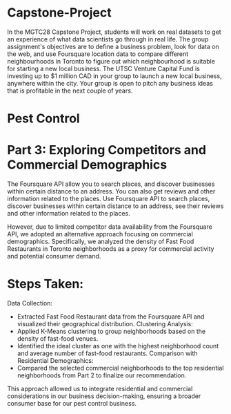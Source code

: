 # Capstone-Project
In the MGTC28 Capstone Project, students will work on real datasets to get an experience of what data scientists go through in real life. The group assignment's objectives are to define a business problem, look for data on the web, and use Foursquare location data to compare different neighbourhoods in Toronto to figure out which neighbourhood is suitable for starting a new local business. The UTSC Venture Capital Fund is investing up to $1 million CAD in your group to launch a new local business, anywhere within the city.  Your group is open to pitch any business ideas that is profitable in the next couple of years.

# Pest Control

# Part 3: Exploring Competitors and Commercial Demographics
The Foursquare API allow you to search places, and discover businesses within certain distance to an address.  You can also get reviews and other information related to the places. Use Foursquare API to search places, discover businesses within certain distance to an address, see their reviews and other information related to the places.

However, due to limited competitor data availability from the Foursquare API, we adopted an alternative approach focusing on commercial demographics. Specifically, we analyzed the density of Fast Food Restaurants in Toronto neighborhoods as a proxy for commercial activity and potential consumer demand.

# Steps Taken:
  Data Collection:
  - Extracted Fast Food Restaurant data from the Foursquare API and visualized their geographical distribution.
  Clustering Analysis:
  - Applied K-Means clustering to group neighborhoods based on the density of fast-food venues.
  - Identified the ideal cluster as one with the highest neighborhood count and average number of fast-food restaurants.
  Comparison with Residential Demographics:
  - Compared the selected commercial neighborhoods to the top residential neighborhoods from Part 2 to finalize our recommendation.

This approach allowed us to integrate residential and commercial considerations in our business decision-making, ensuring a broader consumer base for our pest control business.

